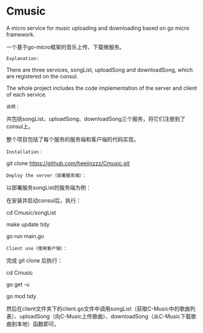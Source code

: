 # Cmusic
A micro service for music uploading and downloading based on go micro framework.  

一个基于go-micro框架的音乐上传、下载微服务。



	Explanation:

There are three services, songList, uploadSong and downloadSong, which are registered on the consul.

The whole project includes the code implementation of the server and client of each service.

	说明：

共包括songList、uploadSong、downloadSong三个服务，将它们注册到了consul上。

整个项目包括了每个服务的服务端和客户端的代码实现。

	Installation：
git clone https://github.com/heejinzzz/Cmusic.git

	Deploy the server（部署服务端）：
以部署服务songList的服务端为例：

在安装并启动consul后，执行：

cd Cmusic/songList

make update tidy

go run main.go

	Client use（使用客户端）：
完成 git clone 后执行：

cd Cmusic

go get -u

go mod tidy

然后在client文件夹下的client.go文件中调用songList（获取C-Music中的歌曲列表）、uploadSong（向C-Music上传歌曲）、downloadSong（从C-Music下载歌曲到本地）函数即可。
